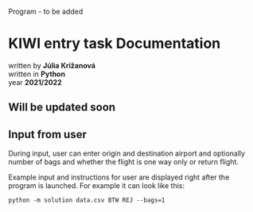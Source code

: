 Program - to be added


# KIWI entry task Documentation

written by **Júlia Križanová**  <br>
written in **Python** <br>
year **2021/2022**

## Will be updated soon


## Input from user
During input, user can enter origin and destination airport and optionally number of bags and whether the flight is one way only or return flight. <br>

Example input and instructions for user are displayed right after the program is launched. For example it can look like this:
```
python -m solution data.csv BTW REJ --bags=1
```

